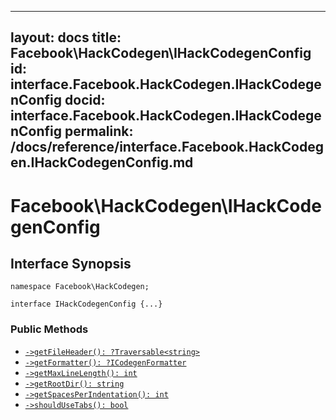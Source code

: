 
***

layout: docs
title: Facebook\\HackCodegen\\IHackCodegenConfig
id: interface.Facebook.HackCodegen.IHackCodegenConfig
docid: interface.Facebook.HackCodegen.IHackCodegenConfig
permalink: /docs/reference/interface.Facebook.HackCodegen.IHackCodegenConfig.md
---







# Facebook\\HackCodegen\\IHackCodegenConfig




## Interface Synopsis




``` Hack
namespace Facebook\HackCodegen;

interface IHackCodegenConfig {...}
```




### Public Methods




+ [` ->getFileHeader(): ?Traversable<string> `](<interface.Facebook.HackCodegen.IHackCodegenConfig.getFileHeader.md>)
+ [` ->getFormatter(): ?ICodegenFormatter `](<interface.Facebook.HackCodegen.IHackCodegenConfig.getFormatter.md>)
+ [` ->getMaxLineLength(): int `](<interface.Facebook.HackCodegen.IHackCodegenConfig.getMaxLineLength.md>)
+ [` ->getRootDir(): string `](<interface.Facebook.HackCodegen.IHackCodegenConfig.getRootDir.md>)
+ [` ->getSpacesPerIndentation(): int `](<interface.Facebook.HackCodegen.IHackCodegenConfig.getSpacesPerIndentation.md>)
+ [` ->shouldUseTabs(): bool `](<interface.Facebook.HackCodegen.IHackCodegenConfig.shouldUseTabs.md>)